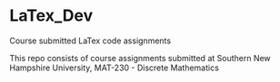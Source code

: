 # LaTex_Dev
Course submitted LaTex code assignments

This repo consists of course assignments submitted at Southern New Hampshire University, MAT-230 - Discrete Mathematics

